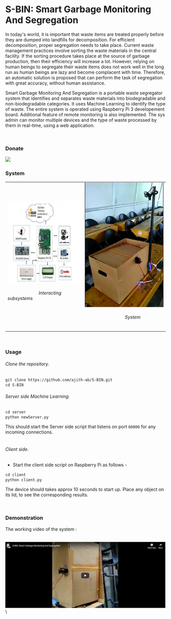 # S-BIN: Smart Garbage Monitoring And Segregation
In today's world, it is important that waste items are treated properly before they are dumped into landfills for decomposition. For efficient decomposition, proper segregation needs to take place. Current waste management practices involve sorting the waste materials in the central facility. If the sorting procedure takes place at the source of garbage production, then their efficiency will increase a lot. However, relying on human beings to segregate their waste items does not work well in the long run as human beings are lazy and become complacent with time. Therefore, an automatic solution is proposed that can perform the task of segregation with great accuracy, without human assistance.

Smart Garbage Monitoring And Segregation is a portable waste segregator system that identifies and separates waste materials into biodegradable and non-biodegradable categories. It uses Machine Learning to identify the type of waste. The entire system is operated using Raspberry Pi 3 developement board. Additional feature of remote monitoring is also implemented. The sys admin can monitor multiple devices and the type of waste processed by them in real-time, using a web application.

<br>

### Donate
<a href="https://www.paypal.me/ajithab"><img height="75" src="https://raw.githubusercontent.com/stefan-niedermann/paypal-donate-button/master/paypal-donate-button.png"></a>

### System

<table>
	<tr>
		<td>
			<img src="images/subsystem.png">
			<h6>&emsp;&emsp;&emsp;&emsp;&emsp;&emsp;&emsp;Interacting subsystems</h6>
		</td>
		<td>
			<img src="images/smartbin.PNG" height="100%" width="100%">
			<h6>&emsp;&emsp;&emsp;&emsp;&emsp;&emsp;&emsp;&emsp;&emsp;System</h6>
		</td>
	</tr>
</table>

<br>

### Usage

<h6>Clone the repository.</h6>

```
git clone https://github.com/ajith-ab/S-BIN.git
cd S-BIN

```
<h6>Server side Machine Learning.</h6>

```
cd server
python newServer.py
```

This should start the Server side script that listens on port <code>60000</code> for any incoming connections.
<br><br>
<h6>Client side.</h6> 

- Start the client side script on Raspberry Pi as follows -

```
cd client
python client.py
```

The device should takes approx 10 seconds to start up. Place any object on its lid, to see the corresponding results.

<br>

### Demonstration

The working video of the system :<br>

&emsp;&emsp;&emsp;&emsp;&emsp;&emsp;<a href="https://www.youtube.com/watch?v=WwEvbvdquy8"><img src="images/videodemo.PNG" width="700px"></a>\


